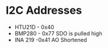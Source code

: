 # I2C Addresses 

- HTU21D - 0x40 </br>
- BMP280 - 0x77 SDO is pulled high </br>
- INA 219 -0x41 AO Shortened  </br>

